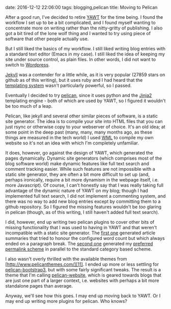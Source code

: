date: 2016-12-12 22:06:00
tags: blogging,pelican
title: Moving to Pelican

After a good run, I've decided to retire [YAWT][1] for the time being.  I
found the workflow I set up to be a bit complicated, and I found myself
wanting to concentrate more on writing rather than the nitty-gritty of
publishing.  I also got a bit tired of the lone wolf thing and I wanted to
try using piece of software that other people actually use.

But I still liked the basics of my workflow.  I still liked writing blog
entries with a standard text editor (Emacs in my case).  I still liked the
idea of keeping my site under source control, as plain files.  In other
words, I did not want to switch to [Wordpress][2].

[Jekyll][3] was a contender for a little while, as it is very popular (27859
stars on github as of this writing), but it uses ruby and I had heard that
the [templating system][4] wasn't particularly powerful, so I passed.

Eventually I decided to try [pelican][5], since it uses python and the
[Jinja2][6] templating engine - both of which are used by YAWT, so I figured
it wouldn't be too much of a leap.

Pelican, like jekyll and several other similar pieces of software, is a
static site generator.  The idea is to compile your site into HTML files
that you can just rsync or otherwise copy to your webserver of choice.  It's
an old idea; at some point in the deep past (many, many, many months ago, as
these things are measured in the tech world) I used [WML][7] to compile my
own website so it's not an idea with which I'm completely unfamiliar.

It does, however, go against the design of YAWT, which generated the pages
dynamically.  Dynamic site generators (which comprises most of the blog
software world) make dynamic features like full text search and comment
tracking easier.  While such features are not impossible with a static site
generator, they are often a bit more difficult to set up (and, perhaps
ironically, require a bit more dynamism in the webpage itself, i.e. more
Javascript).  Of course, I can't honestly say that I was really taking full
advantage of the dynamic nature of YAWT on my blog; though I had implemented
full text search, I did not implement a commenting system, and there was no
way to add new blog entries except by committing them to a github
repository.  So I figured the missing features wouldn't be *too* glaring in
pelican (though, as of this writing, I still haven't added full text
search).

I did, however, end up writing two pelican plugins to cover other bits of
missing functionality that I was used to having in YAWT and that weren't
incompatible with a static site generator.  The [first one][8] generated
article summaries that tried to honour the configured word count but which
always ended on a paragraph break.  The [second one][9] generated my
[preferred permalink scheme][10] in parallel to the standard category based
scheme.

I also wasn't overly thrilled with the available themes from
[http://www.pelicanthemes.com/][11].  I ended up more or less settling for
[pelican-bootstrap3][12], but with some fairly significant tweaks.  The
result is a theme that I'm calling [pelican-website][13], which is geared
towards blogs that are just one part of a larger context, i.e. websites with
perhaps a bit more standalone pages than average.

Anyway, we'll see how this goes.  I may end up moving back to YAWT.  Or I
may end up writing more plugins for pelican.  Who knows?

[1]: https://github.com/drivet/yawt
[2]: https://wordpress.com/create/
[3]: https://jekyllrb.com/
[4]: http://shopify.github.io/liquid/
[5]: http://blog.getpelican.com/
[6]: http://jinja.pocoo.org/docs/dev/
[7]: http://thewml.org/
[8]: https://github.com/drivet/paragraphed-summary
[9]: https://github.com/drivet/pelican-cool-uri
[10]: https://www.w3.org/Provider/Style/URI.html
[11]: http://www.pelicanthemes.com
[12]: https://github.com/DandyDev/pelican-bootstrap3
[13]: https://github.com/drivet/pelican-website
